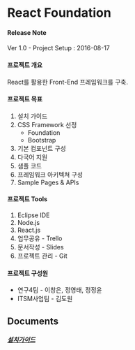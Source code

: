 React Foundation
================

#### Release Note
Ver 1.0 - Project Setup : 2016-08-17


#### 프로젝트 개요
React를 활용한 Front-End 프레임워크를 구축.

#### 프로젝트 목표
1. 설치 가이드
2. CSS Framework 선정
	- Foundation
	- Bootstrap
3. 기본 컴포넌트 구성
4. 다국어 지원
5. 샘플 코드
6. 프레임워크 아키텍쳐 구성
7. Sample Pages & APIs

#### 프로젝트 Tools
1. Eclipse IDE
2. Node.js
3. React.js
4. 업무공유 - Trello
5. 문서작성 - Slides
6. 프로젝트 관리 - Git

#### 프로젝트 구성원
- 연구4팀 - 이창은, 정영태, 정정윤
- ITSM사업팀 - 김도원 


Documents
---------
##### [설치가이드](http://slides.com/jungyoungtai/deck)
